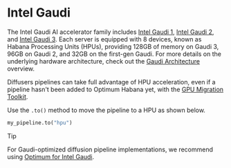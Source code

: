 <!--Copyright 2024 The HuggingFace Team. All rights reserved.

Licensed under the Apache License, Version 2.0 (the "License"); you may not use this file except in compliance with
the License. You may obtain a copy of the License at

http://www.apache.org/licenses/LICENSE-2.0

Unless required by applicable law or agreed to in writing, software distributed under the License is distributed on
an "AS IS" BASIS, WITHOUT WARRANTIES OR CONDITIONS OF ANY KIND, either express or implied. See the License for the
specific language governing permissions and limitations under the License.
-->

# Intel Gaudi

The Intel Gaudi AI accelerator family includes [Intel Gaudi 1](https://habana.ai/products/gaudi/), [Intel Gaudi 2](https://habana.ai/products/gaudi2/), and [Intel Gaudi 3](https://habana.ai/products/gaudi3/). Each server is equipped with 8 devices, known as Habana Processing Units (HPUs), providing 128GB of memory on Gaudi 3, 96GB on Gaudi 2, and 32GB on the first-gen Gaudi. For more details on the underlying hardware architecture, check out the [Gaudi Architecture](https://docs.habana.ai/en/latest/Gaudi_Overview/Gaudi_Architecture.html) overview.

Diffusers pipelines can take full advantage of HPU acceleration, even if a pipeline hasn't been added to Optimum Habana yet, with the [GPU Migration Toolkit](https://docs.habana.ai/en/latest/PyTorch/PyTorch_Model_Porting/GPU_Migration_Toolkit/GPU_Migration_Toolkit.html).

Use the `.to()` method to move the pipeline to a HPU as shown below.
```py
my_pipeline.to("hpu")
```

> [!TIP]
> For Gaudi-optimized diffusion pipeline implementations, we recommend using [Optimum for Intel Gaudi](https://huggingface.co/docs/optimum/main/en/habana/index).

